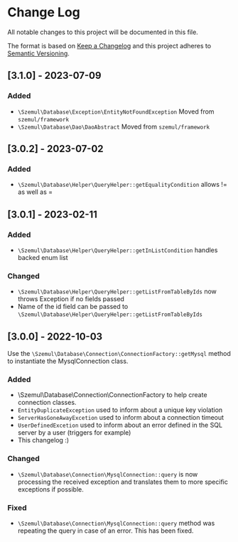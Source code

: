 # Change Log

All notable changes to this project will be documented in this file.

The format is based on [Keep a Changelog](http://keepachangelog.com/)
and this project adheres to [Semantic Versioning](http://semver.org/).

## [3.1.0] - 2023-07-09

### Added

- `\Szemul\Database\Exception\EntityNotFoundException` Moved from `szemul/framework`
- `\Szemul\Database\Dao\DaoAbstract` Moved from `szemul/framework`

## [3.0.2] - 2023-07-02

### Added
- `\Szemul\Database\Helper\QueryHelper::getEqualityCondition` allows != as well as =


## [3.0.1] - 2023-02-11

### Added
- `\Szemul\Database\Helper\QueryHelper::getInListCondition` handles backed enum list

### Changed

- `\Szemul\Database\Helper\QueryHelper::getListFromTableByIds` now throws Exception if no fields passed
- Name of the id field can be passed to `\Szemul\Database\Helper\QueryHelper::getListFromTableByIds`

## [3.0.0] - 2022-10-03

Use the `\Szemul\Database\Connection\ConnectionFactory::getMysql` method to instantiate the MysqlConnection class.

### Added

- \Szemul\Database\Connection\ConnectionFactory to help create connection classes.
- `EntityDuplicateException` used to inform about a unique key violation
- `ServerHasGoneAwayExcetion` used to inform about a connection timeout
- `UserDefinedExcetion` used to inform about an error defined in the SQL server by a user (triggers for example)
- This changelog :)

### Changed

- `\Szemul\Database\Connection\MysqlConnection::query` is now processing the received exception and translates them to
  more specific exceptions if possible.

### Fixed

- `\Szemul\Database\Connection\MysqlConnection::query` method was repeating the query in case of an error. This has been
  fixed.
